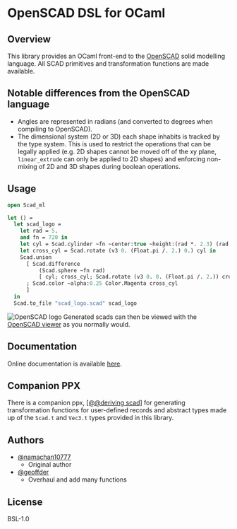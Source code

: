 # OpenSCAD DSL for OCaml

## Overview

This library provides an OCaml front-end to the
[OpenSCAD](https://openscad.org/) solid modelling language. All SCAD primitives
and transformation functions are made available.

## Notable differences from the OpenSCAD language

- Angles are represented in radians (and converted to degrees when compiling to
  OpenSCAD).
- The dimensional system (2D or 3D) each shape inhabits is tracked by the type
  system. This is used to restrict the operations that can be legally applied
  (e.g. 2D shapes cannot be moved off of the xy plane, `linear_extrude` can only
  be applied to 2D shapes) and enforcing non-mixing of 2D and 3D shapes during
  boolean operations.

## Usage

``` ocaml
open Scad_ml

let () =
  let scad_logo =
    let rad = 5.
    and fn = 720 in
    let cyl = Scad.cylinder ~fn ~center:true ~height:(rad *. 2.3) (rad /. 2.) in
    let cross_cyl = Scad.rotate (v3 0. (Float.pi /. 2.) 0.) cyl in
    Scad.union
      [ Scad.difference
          (Scad.sphere ~fn rad)
          [ cyl; cross_cyl; Scad.rotate (v3 0. 0. (Float.pi /. 2.)) cross_cyl ]
      ; Scad.color ~alpha:0.25 Color.Magenta cross_cyl
      ]
  in
  Scad.to_file "scad_logo.scad" scad_logo
```

![OpenSCAD logo](images/scad_logo.png)
Generated scads can then be viewed with the [OpenSCAD
viewer](https://openscad.org/downloads.html) as you normally would.

## Documentation

Online documentation is available
[here](https://namachan10777.github.io/scad-ml/scad_ml/Scad_ml/index.html).

## Companion PPX

There is a companion ppx, [\[@@deriving
scad\]](https://github.com/geoffder/ppx_deriving_scad) for generating
transformation functions for user-defined records and abstract types made up of
the `Scad.t` and `Vec3.t` types provided in this library.

## Authors

- [@namachan10777](https://github.com/namachan10777)
  - Original author
- [@geoffder](https://github.com/geoffder)
  - Overhaul and add many functions

## License

BSL-1.0
